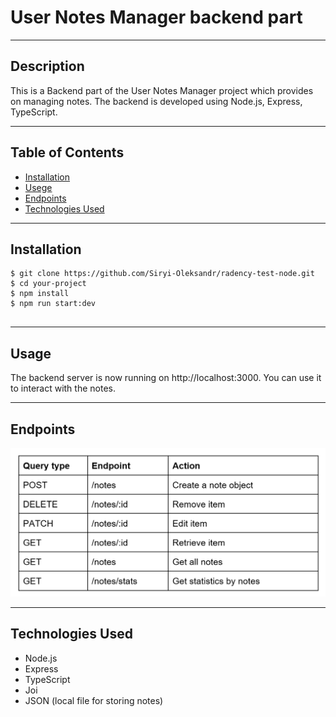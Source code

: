 # User Notes Manager backend part

---

## Description

This is a Backend part of the User Notes Manager project which provides on managing notes. The backend is developed using Node.js, Express, TypeScript.

---

## Table of Contents

- [Installation](#installation)
- [Usege](#usege)
- [Endpoints](#endpoints)
- [Technologies Used](#technologies)

---

## Installation <a id="installation"></a>

```
$ git clone https://github.com/Siryi-Oleksandr/radency-test-node.git
$ cd your-project
$ npm install
$ npm run start:dev


```

---

## Usage <a id="usege"></a>

The backend server is now running on http://localhost:3000. You can use it to interact with the notes.

---

## Endpoints <a id="endpoints"></a>

![Action "list"](public/endpoints.png)

---

## Technologies Used <a id="technologies"></a>

- Node.js
- Express
- TypeScript
- Joi
- JSON (local file for storing notes)

